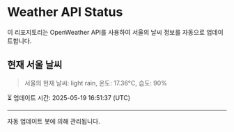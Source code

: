 
# Weather API Status

이 리포지토리는 OpenWeather API를 사용하여 서울의 날씨 정보를 자동으로 업데이트합니다.

## 현재 서울 날씨
> 서울의 현재 날씨: light rain, 온도: 17.36°C, 습도: 90%

⏳ 업데이트 시간: 2025-05-19 16:51:37 (UTC)

---
자동 업데이트 봇에 의해 관리됩니다.
